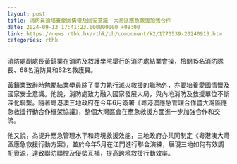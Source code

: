 ```yaml
---
layout: post
title: 消防員須培養愛國情懷及國安意識　大灣區應急救援加強合作
date: 2024-09-13 17:41:23.000000000 +08:00
link: https://news.rthk.hk/rthk/ch/component/k2/1770539-20240913.htm
categories: rthk
---
```


​消防處副處長黃鎮業在消防及救護學院舉行的消防處結業會操，檢閱15名消防隊長、68名消防員和62名救護員。

黃鎮業致辭時勉勵結業學員除了盡力執行滅火救援的職務外，亦要培養愛國情懷及國家安全意識。他說，消防處致力融入國家發展大局，與內地消防及救援單位不斷深化聯繫。隨著粵港澳三地政府在今年6月簽署《粵港澳應急管理合作暨大灣區應急救援行動合作框架協議》，整個大灣區會在應急救援方面進一步加強合作和交流。

他又說，為提升應急管理水平和跨境救援效能，三地政府亦共同制定《粵港澳大灣區應急救援行動方案》，並於今年5月在江門進行聯合演練，展現三地如何有效調配資源，達致聯防聯控及優勢互補，提高跨境救援行動效率。
